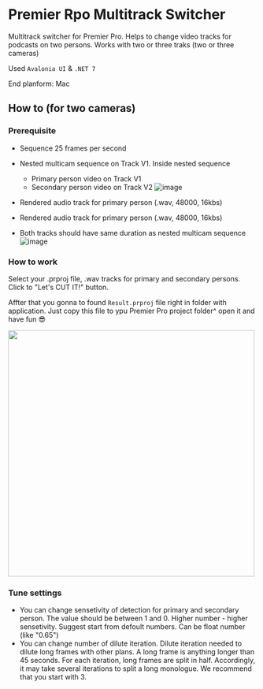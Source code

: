 # Premier Rpo Multitrack Switcher
Multitrack switcher for Premier Pro. Helps to change video tracks for podcasts on two persons.
Works with two or three traks (two or three cameras)

Used `Avalonia UI` & `.NET 7`

End planform: Mac


## How to (for two cameras)
### Prerequisite
* Sequence 25 frames per second
* Nested multicam sequence on Track V1. Inside nested sequence
  * Primary person video on Track V1
  * Secondary person video on Track V2
  ![image](https://user-images.githubusercontent.com/45439635/231892960-96ca6e6e-03d7-484f-be1d-ce5666295086.png)

* Rendered audio track for primary person (.wav, 48000, 16kbs)
* Rendered audio track for primary person (.wav, 48000, 16kbs)
* Both tracks should have same duration as nested multicam sequence
![image](https://user-images.githubusercontent.com/45439635/231892845-914c03f9-c2c0-4132-964a-94847b95c356.png)

### How to work
Select your .prproj file, .wav tracks for primary and secondary persons. Click to "Let's CUT IT!" button. 

Affter that you gonna to found `Result.prproj` file right in folder with application. Just copy this file to ypu Premier Pro project folder^ open it and have fun 😎

<img src="https://user-images.githubusercontent.com/45439635/231894195-2a2a6968-adae-4fa5-b4b4-799239ea07ec.png" width="500" />

### Tune settings
* You can change sensetivity of detection for primary and secondary person. The value should be between 1 and 0. Higher number - higher sensetivity. Suggest start from defoult numbers. Can be float number (like "0.65")
* You can change number of dilute iteration. Dilute iteration needed to dilute long frames with other plans. A long frame is anything longer than 45 seconds. For each iteration, long frames are split in half. Accordingly, it may take several iterations to split a long monologue. We recommend that you start with 3.



